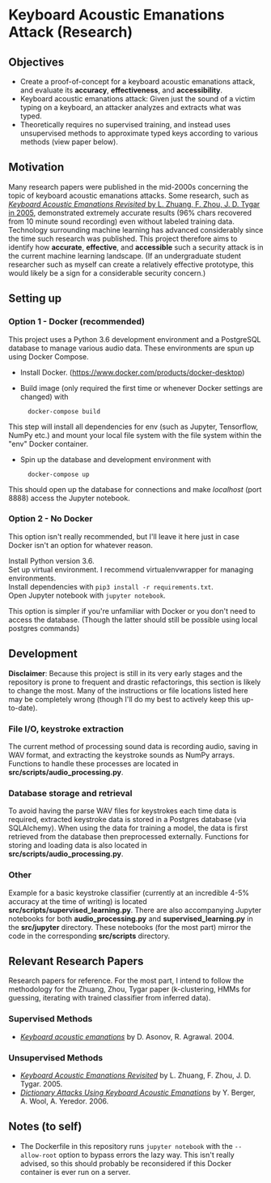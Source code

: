 # Keyboard Acoustic Emanations Attack (Research)

## Objectives
  * Create a proof-of-concept for a keyboard acoustic emanations attack, and evaluate
    its __accuracy__, __effectiveness__, and __accessibility__.
  * Keyboard acoustic emanations attack: Given just the sound of a victim typing on a keyboard,
    an attacker analyzes and extracts what was typed.
  * Theoretically requires no supervised training, and instead uses unsupervised methods to
    approximate typed keys according to various methods (view paper below).

## Motivation
Many research papers were published in the mid-2000s concerning the topic of keyboard acoustic
emanations attacks. Some research, such as [*Keyboard Acoustic Emanations Revisited* by L. Zhuang,
F. Zhou, J. D. Tygar in 2005](https://www.cs.cornell.edu/~shmat/courses/cs6431/zhuang.pdf), demonstrated
extremely accurate results (96% chars recovered from 10 minute sound recording) even without labeled 
training data. Technology surrounding machine learning has advanced considerably since the time such
research was published. This project therefore aims to identify how __accurate__, __effective__, and
__accessible__ such a security attack is in the current machine learning landscape. (If an undergraduate
student researcher such as myself can create a relatively effective prototype, this would likely be a
sign for a considerable security concern.)

## Setting up
### Option 1 - Docker (recommended)
This project uses a Python 3.6 development environment and a PostgreSQL database
to manage various audio data. These environments are spun up using Docker Compose.  
* Install Docker. (https://www.docker.com/products/docker-desktop)  
* Build image (only required the first time or whenever Docker settings are changed) with

        docker-compose build
        
This step will install all dependencies for env (such as Jupyter, Tensorflow, NumPy etc.)
and mount your local file system with the file system within the "env" Docker container.
        
* Spin up the database and development environment with
  
        docker-compose up
        
This should open up the database for connections and make *localhost* (port 8888) access
the Jupyter notebook.

### Option 2 - No Docker
This option isn't really recommended, but I'll leave it here just in case Docker isn't an option
for whatever reason.

Install Python version 3.6.  
Set up virtual environment. I recommend virtualenvwrapper for managing environments.   
Install dependencies with `pip3 install -r requirements.txt`.  
Open Jupyter notebook with `jupyter notebook`.


This option is simpler if you're unfamiliar with Docker or you don't need to access the database.
(Though the latter should still be possible using local postgres commands)


## Development
__Disclaimer__: Because this project is still in its very early stages and the repository is prone to frequent and
drastic refactorings, this section is likely to change the most. Many of the instructions or file locations
listed here may be completely wrong (though I'll do my best to actively keep this up-to-date).

### File I/O, keystroke extraction
The current method of processing sound data is recording audio, saving in WAV format, and extracting the keystroke
sounds as NumPy arrays. Functions to handle these processes are located in __src/scripts/audio_processing.py__.

### Database storage and retrieval
To avoid having the parse WAV files for keystrokes each time data is required, extracted keystroke data is stored
in a Postgres database (via SQLAlchemy). When using the data for training a model, the data is first retrieved from the 
database then preprocessed externally. Functions for storing and loading data is also located in
__src/scripts/audio_processing.py__.

### Other
Example for a basic keystroke classifier (currently at an incredible 4-5% accuracy at the time of writing) is located
__src/scripts/supervised_learning.py__. There are also accompanying Jupyter notebooks for both __audio_processing.py__
and __supervised_learning.py__ in the __src/jupyter__ directory. These notebooks (for the most part) mirror the code in
the corresponding __src/scripts__ directory.

## Relevant Research Papers
Research papers for reference. For the most part, I intend to follow the methodology for the Zhuang, Zhou, Tygar paper 
(k-clustering, HMMs for guessing, iterating with trained classifier from inferred data).

### Supervised Methods
  * [*Keyboard acoustic emanations*](https://ieeexplore.ieee.org/document/1301311)
    by D. Asonov, R. Agrawal. 2004.

### Unsupervised Methods
  * [*Keyboard Acoustic Emanations Revisited*](https://www.cs.cornell.edu/~shmat/courses/cs6431/zhuang.pdf)
  by L. Zhuang, F. Zhou, J. D. Tygar. 2005.
  * [*Dictionary Attacks Using Keyboard Acoustic Emanations*](https://www.eng.tau.ac.il/~yash/p245-berger.pdf)
  by Y. Berger, A. Wool, A. Yeredor. 2006.

## Notes (to self)
  * The Dockerfile in this repository runs `jupyter notebook` with the `--allow-root` option
    to bypass errors the lazy way. This isn't really advised, so this should probably be
    reconsidered if this Docker container is ever run on a server.
